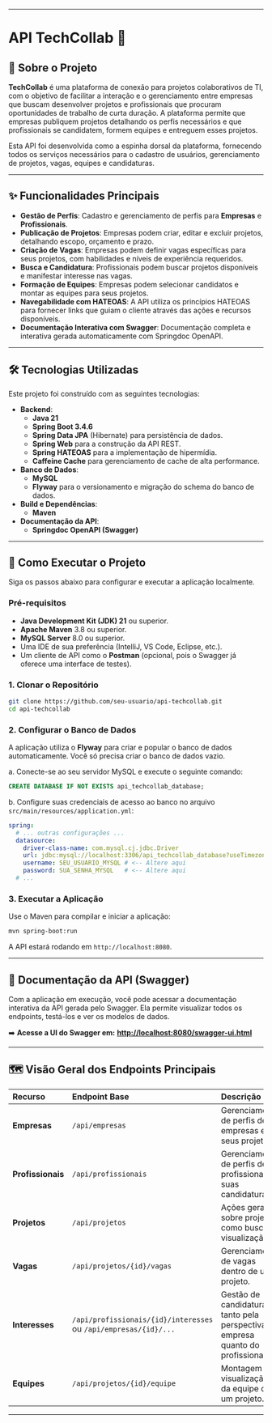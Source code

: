 
-----

# API TechCollab 🚀

## 📖 Sobre o Projeto

**TechCollab** é uma plataforma de conexão para projetos colaborativos de TI, com o objetivo de facilitar a interação e o gerenciamento entre empresas que buscam desenvolver projetos e profissionais que procuram oportunidades de trabalho de curta duração. A plataforma permite que empresas publiquem projetos detalhando os perfis necessários e que profissionais se candidatem, formem equipes e entreguem esses projetos.

Esta API foi desenvolvida como a espinha dorsal da plataforma, fornecendo todos os serviços necessários para o cadastro de usuários, gerenciamento de projetos, vagas, equipes e candidaturas.

-----

## ✨ Funcionalidades Principais

* **Gestão de Perfis**: Cadastro e gerenciamento de perfis para **Empresas** e **Profissionais**.
* **Publicação de Projetos**: Empresas podem criar, editar e excluir projetos, detalhando escopo, orçamento e prazo.
* **Criação de Vagas**: Empresas podem definir vagas específicas para seus projetos, com habilidades e níveis de experiência requeridos.
* **Busca e Candidatura**: Profissionais podem buscar projetos disponíveis e manifestar interesse nas vagas.
* **Formação de Equipes**: Empresas podem selecionar candidatos e montar as equipes para seus projetos.
* **Navegabilidade com HATEOAS**: A API utiliza os princípios HATEOAS para fornecer links que guiam o cliente através das ações e recursos disponíveis.
* **Documentação Interativa com Swagger**: Documentação completa e interativa gerada automaticamente com Springdoc OpenAPI.

-----

## 🛠️ Tecnologias Utilizadas

Este projeto foi construído com as seguintes tecnologias:

* **Backend**:
    * **Java 21**
    * **Spring Boot 3.4.6**
    * **Spring Data JPA** (Hibernate) para persistência de dados.
    * **Spring Web** para a construção da API REST.
    * **Spring HATEOAS** para a implementação de hipermídia.
    * **Caffeine Cache** para gerenciamento de cache de alta performance.
* **Banco de Dados**:
    * **MySQL**
    * **Flyway** para o versionamento e migração do schema do banco de dados.
* **Build e Dependências**:
    * **Maven**
* **Documentação da API**:
    * **Springdoc OpenAPI (Swagger)**

-----

## 🚀 Como Executar o Projeto

Siga os passos abaixo para configurar e executar a aplicação localmente.

### Pré-requisitos

* **Java Development Kit (JDK) 21** ou superior.
* **Apache Maven** 3.8 ou superior.
* **MySQL Server** 8.0 ou superior.
* Uma IDE de sua preferência (IntelliJ, VS Code, Eclipse, etc.).
* Um cliente de API como o **Postman** (opcional, pois o Swagger já oferece uma interface de testes).

### 1\. Clonar o Repositório

```bash
git clone https://github.com/seu-usuario/api-techcollab.git
cd api-techcollab
```

### 2\. Configurar o Banco de Dados

A aplicação utiliza o **Flyway** para criar e popular o banco de dados automaticamente. Você só precisa criar o banco de dados vazio.

a. Conecte-se ao seu servidor MySQL e execute o seguinte comando:

```sql
CREATE DATABASE IF NOT EXISTS api_techcollab_database;
```

b. Configure suas credenciais de acesso ao banco no arquivo `src/main/resources/application.yml`:

```yaml
spring:
  # ... outras configurações ...
  datasource:
    driver-class-name: com.mysql.cj.jdbc.Driver
    url: jdbc:mysql://localhost:3306/api_techcollab_database?useTimezone=true&serverTimezone=UTC
    username: SEU_USUARIO_MYSQL # <-- Altere aqui
    password: SUA_SENHA_MYSQL   # <-- Altere aqui
  # ...
```

### 3\. Executar a Aplicação

Use o Maven para compilar e iniciar a aplicação:

```bash
mvn spring-boot:run
```

A API estará rodando em `http://localhost:8080`.

-----

## 📄 Documentação da API (Swagger)

Com a aplicação em execução, você pode acessar a documentação interativa da API gerada pelo Swagger. Ela permite visualizar todos os endpoints, testá-los e ver os modelos de dados.

➡️ **Acesse a UI do Swagger em:** [**http://localhost:8080/swagger-ui.html**](http://localhost:8080/swagger-ui.html)

-----

## 🗺️ Visão Geral dos Endpoints Principais

| Recurso | Endpoint Base | Descrição |
| :--- | :--- |:---|
| **Empresas** | `/api/empresas` | Gerenciamento de perfis de empresas e seus projetos. |
| **Profissionais** | `/api/profissionais` | Gerenciamento de perfis de profissionais e suas candidaturas. |
| **Projetos** | `/api/projetos` | Ações gerais sobre projetos, como busca e visualização. |
| **Vagas** | `/api/projetos/{id}/vagas` | Gerenciamento de vagas dentro de um projeto. |
| **Interesses** | `/api/profissionais/{id}/interesses` ou `/api/empresas/{id}/...`| Gestão de candidaturas, tanto pela perspectiva da empresa quanto do profissional. |
| **Equipes** | `/api/projetos/{id}/equipe` | Montagem e visualização da equipe de um projeto. |

-----
